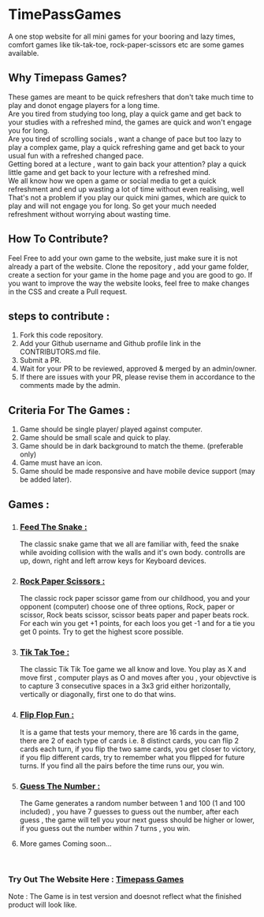 # TimePassGames

A one stop website for all mini games for your booring and lazy times, comfort games like tik-tak-toe, rock-paper-scissors etc are some games available.

## Why Timepass Games?

These games are meant to be quick refreshers that don't take much time to play and donot engage players for a long time. <br>
Are you tired from studying too long, play a quick game and get back to your studies with a refreshed mind, the games are quick and won't engage you for long. <br>
Are you tired of scrolling socials , want a change of pace but too lazy to play a complex game, play a quick refreshing game and get back to your usual fun with a refreshed changed pace. <br>
Getting bored at a lecture , want to gain back your attention? play a quick little game and get back to your lecture with a refreshed mind.<br>
We all know how we open a game or social media to get a quick refreshment and end up wasting a lot of time without even realising, well That's not a problem if you play our quick mini games, which are quick to play and will not engage you for long. So get your much needed refreshment without worrying about wasting time.

## How To Contribute?

Feel Free to add your own game to the website, just make sure it is not already a part of the website. Clone the repository , add your game folder, create a section for your game in the home page and you are good to go.
If you want to improve the way the website looks, feel free to make changes in the CSS and create a Pull request.

## steps to contribute :

1. Fork this code repository.
2. Add your Github username and Github profile link in the CONTRIBUTORS.md file.
3. Submit a PR.
4. Wait for your PR to be reviewed, approved & merged by an admin/owner.
5. If there are issues with your PR, please revise them in accordance to the comments made by the admin.

## Criteria For The Games :

1. Game should be single player/ played against computer.
2. Game should be small scale and quick to play.
3. Game should be in dark background to match the theme. (preferable only)
4. Game must have an icon.
5. Game should be made responsive and have mobile device support (may be added later).

## Games :

1. ### <u>Feed The Snake :</u> <br>
    The classic snake game that we all are familiar with, feed the snake while avoiding collision with the walls and it's own body. controlls are up, down, right and left arrow keys for Keyboard devices.<br>
2. ### <u>Rock Paper Scissors :</u> <br>
    The classic rock paper scissor game from our childhood, you and your opponent (computer) choose one of three options, Rock, paper or scissor, Rock beats scissor, scissor beats paper and paper beats rock. For each win you get +1 points, for each loos you get -1 and for a tie you get 0 points. Try to get the highest score possible.
3. ### <u>Tik Tak Toe : </u> <br>
    The classic Tik Tik Toe game we all know and love. You play as X and move first , computer plays as O and moves after you , your objevctive is to capture 3 consecutive spaces in a 3x3 grid either horizontally, vertically or diagonally, first one to do that wins.
4. ### <u>Flip Flop Fun : </u> <br>
    It is a game that tests your memory, there are 16 cards in the game, there are 2 of each type of cards i.e. 8 distinct cards, you can flip 2 cards each turn, if you flip the two same cards, you get closer to victory, if you flip different cards, try to remember what you flipped for future turns. If you find all the pairs before the time runs our, you win.
5. ### <u>Guess The Number : </u> <br>
    The Game generates a random number between 1 and 100 (1 and 100 included) , you have 7 guesses to guess out the number, after each guess , the game will tell you your next guess should be higher or lower, if you guess out the number within 7 turns , you win.

6. More games Coming soon...

<br>

### Try Out The Website Here : [Timepass Games](https://siddharthabhattacharjee.github.io/TimePassGames/)<br>
Note : The Game is in test version and doesnot reflect what the finished product will look like.
